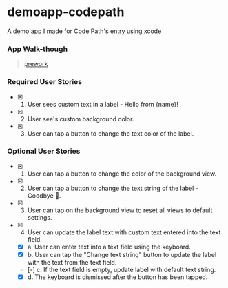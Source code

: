 # demoapp-codepath
A demo app I made for Code Path's entry using xcode

### App Walk-though
<blockquote class="imgur-embed-pub" lang="en" data-id="a/xSXHE5j"  ><a href="//imgur.com/a/xSXHE5j">prework</a></blockquote><script async src="//s.imgur.com/min/embed.js" charset="utf-8"></script>


### Required User Stories
- [x] 1. User sees custom text in a label - Hello from {name}!
- [x] 2. User see's custom background color.
- [x] 3. User can tap a button to change the text color of the label.

### Optional User Stories
- [x] 1. User can tap a button to change the color of the background view.
- [x] 2. User can tap a button to change the text string of the label - Goodbye 👋.
- [x] 3. User can tap on the background view to reset all views to default settings.
- [x] 4. User can update the label text with custom text entered into the text field.
   - [x] a. User can enter text into a text field using the keyboard.
   - [x] b. User can tap the "Change text string" button to update the label with the text from the text field.
   - [-] c. If the text field is empty, update label with default text string.
   - [x] d. The keyboard is dismissed after the button has been tapped.
